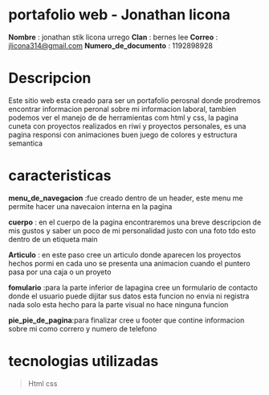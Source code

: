# portafolio web - Jonathan licona

**Nombre** : jonathan stik licona urrego
**Clan** : bernes lee
**Correo** : jlicona314@gmail.com
**Numero_de_documento** : 1192898928

# Descripcion

Este sitio web esta creado para ser un portafolio perosnal donde prodremos encontrar informacion peronal sobre mi informacion laboral, tambien podemos ver el manejo de de herramientas com html y css, la pagina cuneta con proyectos realizados en riwi y proyectos personales, es una pagina responsi con animaciones buen juego de colores y estructura semantica

# caracteristicas

**menu_de_navegacion** :fue creado dentro de un header, este menu me permite hacer una navecaion interna en la pagina

**cuerpo** : en el cuerpo de la pagina encontraremos una breve descripcion de mis gustos y saber un poco de mi personalidad justo con una foto tdo esto dentro de un etiqueta main 

**Articulo** : en este paso cree un articulo donde aparecen los proyectos hechos pormi en cada uno se presenta una animacion cuando el puntero pasa por una caja o un proyeto

**fomulario** :para la parte inferior de lapagina cree un formulario de contacto donde el usuario puede dijitar sus datos esta funcion no envia ni registra nada solo esta hecho para la parte visual no hace ninguna funcion 

**pie_pie_de_pagina**:para finalizar cree u footer que contine informacion sobre mi como correro y numero de telefono

# tecnologias utilizadas 
>Html
>css
